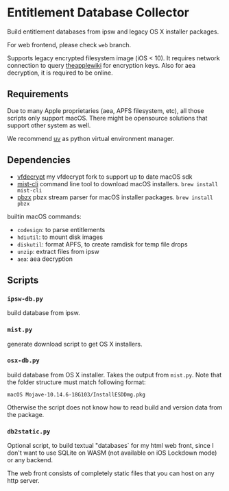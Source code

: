 # Entitlement Database Collector

Build entitlement databases from ipsw and legacy OS X installer packages.

For web frontend, please check `web` branch.

Supports legacy encrypted filesystem image (iOS < 10). It requires network connection to query [theapplewiki](https://theapplewiki.com/) for encryption keys. Also for aea decryption, it is required to be online.

## Requirements

Due to many Apple proprietaries (aea, APFS filesystem, etc), all those scripts only support macOS.
There might be opensource solutions that support other system as well.

We recommend [uv](https://docs.astral.sh/uv/) as python virtual environment manager.

## Dependencies

* [vfdecrypt](https://github.com/chichou/vfdecrypt) my vfdecrypt fork to support up to date macOS sdk
* [mist-cli](https://github.com/ninxsoft/mist-cli) command line tool to download macOS installers. `brew install mist-cli`
* [pbzx](https://github.com/NiklasRosenstein/pbzx) pbzx stream parser for macOS installer packages. `brew install pbzx`

builtin macOS commands:

* `codesign`: to parse entitlements
* `hdiutil`: to mount disk images
* `diskutil`: format APFS, to create ramdisk for temp file drops
* `unzip`: extract files from ipsw
* `aea`: aea decryption

## Scripts

### `ipsw-db.py`

build database from ipsw.

### `mist.py`

generate download script to get OS X installers.

### `osx-db.py`

build database from OS X installer. Takes the output from `mist.py`. Note that the folder structure must match following format:

`macOS Mojave-10.14.6-18G103/InstallESDDmg.pkg`

Otherwise the script does not know how to read build and version data from the package.

### `db2static.py`

Optional script, to build textual "databases` for my html web front, since I don't want to
use SQLite on WASM (not available on iOS Lockdown mode) or any backend.

The web front consists of completely static files that you can host on any http server.
